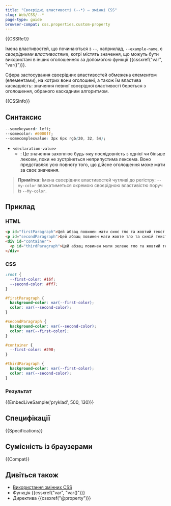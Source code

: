 ```yaml
---
title: "Своєрідні властивості (--*) – змінні CSS"
slug: Web/CSS/--*
page-type: guide
browser-compat: css.properties.custom-property
---
```


{{CSSRef}}

Імена властивостей, що починаються з `--`, наприклад, `--example-name`, є _своєрідними властивостями_, котрі містять значення, що можуть бути використані в інших оголошеннях за допомогою функції {{cssxref("var", "var()")}}.

Сфера застосування своєрідних властивостей обмежена елементом (елементами), на котрих вони оголошені, а також їм властива каскадність: значення певної своєрідної властивості береться з оголошення, обраного каскадним алгоритмом.

{{CSSInfo}}

## Синтаксис

```css
--somekeyword: left;
--somecolor: #0000ff;
--somecomplexvalue: 3px 6px rgb(20, 32, 54);
```

- `<declaration-value>`
  - : Це значення захоплює будь-яку послідовність з однієї чи більше лексем, поки не зустрінеться неприпустима лексема. Воно представляє усю повноту того, що дійсне оголошення може мати за своє значення.

> **Примітка:** Імена своєрідних властивостей чутливі до регістру: `--my-color` вважатиметься окремою своєрідною властивістю поруч із `--My-color`.

## Приклад

### HTML

```html
<p id="firstParagraph">Цей абзац повинен мати синє тло та жовтий текст.</p>
<p id="secondParagraph">Цей абзац повинен мати жовте тло та синій текст.</p>
<div id="container">
  <p id="thirdParagraph">Цей абзац повинен мати зелене тло та жовтий текст.</p>
</div>
```

### CSS

```css
:root {
  --first-color: #16f;
  --second-color: #ff7;
}

#firstParagraph {
  background-color: var(--first-color);
  color: var(--second-color);
}

#secondParagraph {
  background-color: var(--second-color);
  color: var(--first-color);
}

#container {
  --first-color: #290;
}

#thirdParagraph {
  background-color: var(--first-color);
  color: var(--second-color);
}
```

### Результат

{{EmbedLiveSample('pryklad', 500, 130)}}

## Специфікації

{{Specifications}}

## Сумісність із браузерами

{{Compat}}

## Дивіться також

- [Використання змінних CSS](/uk/docs/Web/CSS/Using_CSS_custom_properties)
- Функція {{cssxref("var", "var()")}}
- Директива {{cssxref("@property")}}
